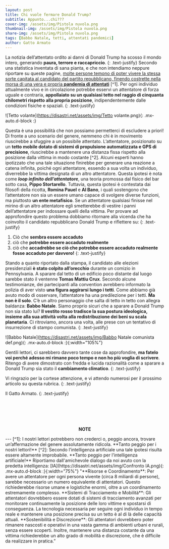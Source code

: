 ```yaml
---
layout: post
title: Chi vuole fermare Donald Trump?
subtitle: Appunto...chi???
cover-img: /assets/img/Pistola nuvola.png
thumbnail-img: /assets/img/Pistola nuvola.png 
share-img: /assets/img/Pistola nuvola.png
tags: [Babbo Natale, tetti, attentati pandemici]
author: Gatto Armato
---
```

La notizia dell’attentato ordito ai danni di Donald Trump ha scosso il mondo intero, generando **paura, terrore e raccapriccio**. 
{: .text-justify} 
Secondo una statistica inventata di sana pianta, e che non intendiamo neppure riportare su queste pagine, [molte persone temono di poter vivere la stessa sorte capitata al candidato del partito repubblicano, finendo costrette nella morsa di una vera e propria **pandemia di attentati**](https://www.dailymail.co.uk/news/article-13654961/Panic-alarms-given-new-MPs-safety-fears.html) [^1]. Per ogni individuo attualmente vivo e in circolazione potrebbe esservi un attentatore di forza uguale e contraria, **appollaiato su un qualsiasi tetto nel raggio di cinquanta chilometri rispetto alla propria posizione**, indipendentemente dalle condizioni fisiche e spaziali.
{: .text-justify} 

![Tetto volante](https://disastri.net/assets/img/Tetto volante.png){: .mx-auto.d-block :}

Questa è una possibilità che non possiamo permetterci di escludere a priori! Di fronte a uno scenario del genere, nemmeno chi è in movimento riuscirebbe a sfuggire a un possibile attentato. L’attentatore, posizionato su un **tetto mobile dotato di sistemi di propulsione automatizzata e GPS di precisione**, riuscirebbe a mantenere una distanza fissa rispetto alla posizione dalla vittima in modo costante [^2]. Alcuni esperti hanno ipotizzato che una tale situazione finirebbe per generare una reazione a catena infinita, poiché ogni attentatore, essendo a sua volta un individuo, diverrebbe la vittima designata di un altro attentatore. Questa ipotesi è nota come ***loop infinito dell’attentatore***, una teoria promossa dal fisico del bar sotto casa, **Pippo Stortarello**. Tuttavia, questa ipotesi è contestata dai filosofi della ricotta, **Romina Pauel** e **Al Bano**, i quali sostengono che l’attentatore non sia un essere umano capace di svolgere diverse funzioni, ma piuttosto **un ente metafisico**. Se un attentatore qualsiasi finisse nel mirino di un altro attentatore egli smetterebbe di vestire i panni dell’attentatore per indossare quelli della vittima. Per provare ad approfondire questo problema dobbiamo ritornare alla vicenda che ha coinvolto il candidato repubblicano Donald Trump e riflettere su: 
{: .text-justify} 


1. Ciò che **sembra essere accaduto**
2. ciò che **potrebbe essere accaduto realmente**
3. ciò che **accadrebbe se ciò che potrebbe essere accaduto realmente fosse accaduto per davvero!**
{: .text-justify} 


Stando a quanto riportato dalla stampa, il candidato alle elezioni presidenziali **è stato colpito all’orecchio** durante un comizio in Pennsylvania. A sparare dal tetto di un edificio poco distante dal luogo sarebbe stato il ventenne **Tomas Mattiu Crux**. Secondo alcune testimonianze, dei partecipanti alla convention avrebbero informato la polizia di aver visto **una figura aggirarsi lungo i tetti**. Come abbiamo già avuto modo di osservare, l’attentatore ha una predilezione per i tetti. **Ma non è il solo**. C’è un altro personaggio che salta di tetto in tetto con allegra baldanza: **Babbo Natale**. Siamo proprio sicuri che a sparare a Donald Trump non sia stato lui? **Il vestito rosso tradisce la sua postura ideologica, insieme alla sua attività volta alla redistribuzione dei beni su scala planetaria**. Ci ritroviamo, ancora una volta, alle prese con un tentativo di insurrezione di stampo comunista. 
{: .text-justify} 

![Babbo Natale](https://disastri.net/assets/img/Babbo Natale comunista def.png){: .mx-auto.d-block :}{:width="105%"}

Gentili lettori, ci sarebbero davvero tante cose da approfondire, **ma fatelo voi perché adesso mi rimane poco tempo e non ho più voglia di scrivere**. Ritengo di avere dimostrato con fredda e lucida razionalità come a sparare a Donald Trump sia stato il **cambiamento climatico**. 
{: .text-justify} 


Vi ringrazio per la cortese attenzione, e vi attendo numerosi per il prossimo articolo su questa rubrica.
{: .text-justify} 


Il Gatto Armato.
{: .text-justify} 

&nbsp;<br>
&nbsp;<br>
&nbsp;<br>
&nbsp;<br>

<p style="text-align: center;"><b>NOTE</b></p>
---
[^1]: I nostri lettori potrebbero non crederci o, peggio ancora, trovare un’affermazione del genere assolutamente ridicola. **Tanto peggio per i nostri lettori!** 
[^2]: Secondo l’intelligenza artificiale una tale ipotesi risulta essere altamente improbabile. **Tanto peggio per l’intelligenza artificiale!** Riportiamo dall'amichevole dialogo da noi avuto con la predetta intelligenza:
[IA](https://disastri.net/assets/img/Confronto IA.png){: .mx-auto.d-block :}{:width="75%"}
"**Risorse e Coordinamento**: Per avere un attentatore per ogni persona vivente (circa 8 miliardi di persone), sarebbe necessario un numero equivalente di attentatori. Questo richiederebbe risorse umane e logistiche enormi, oltre a un coordinamento estremamente complesso. **Sistemi di Tracciamento e Mobilità**: Gli attentatori dovrebbero essere dotati di sistemi di tracciamento avanzati per monitorare continuamente la posizione delle loro vittime e spostarsi di conseguenza. La tecnologia necessaria per seguire ogni individuo in tempo reale e mantenere una posizione precisa su un tetto è al di là delle capacità attuali. **Sostenibilità e Discrezione**: Gli attentatori dovrebbero poter rimanere nascosti e operativi in una vasta gamma di ambienti urbani e rurali, senza essere scoperti. Inoltre, mantenere una distanza costante da una vittima richiederebbe un alto grado di mobilità e discrezione, che è difficile da realizzare in pratica.” 
